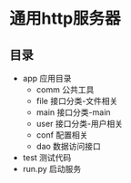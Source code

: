 # 通用http服务器
## 目录
- app 应用目录
    - comm 公共工具
    - file 接口分类-文件相关
    - main 接口分类-main
    - user 接口分类-用户相关
    - conf 配置相关
    - dao 数据访问接口
- test 测试代码
- run.py 启动服务